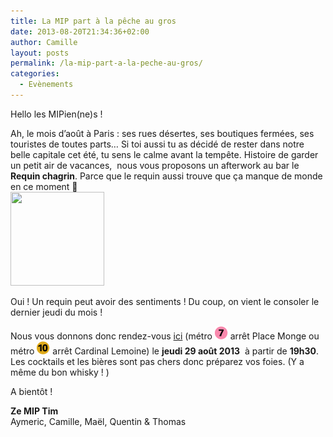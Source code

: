 ```yaml
---
title: La MIP part à la pêche au gros
date: 2013-08-20T21:34:36+02:00
author: Camille
layout: posts
permalink: /la-mip-part-a-la-peche-au-gros/
categories:
  - Evènements
---
```

Hello les MIPien(ne)s !

Ah, le mois d&#8217;août à Paris : ses rues désertes, ses boutiques fermées, ses touristes de toutes parts&#8230; Si toi aussi tu as décidé de rester dans notre belle capitale cet été, tu sens le calme avant la tempête. Histoire de garder un petit air de vacances,  nous vous proposons un afterwork au bar le **Requin chagrin**. Parce que le requin aussi trouve que ça manque de monde en ce moment 🙁  
<img class=" alignleft" title="Requin Chagrin" alt="" src="https://www.stopcarotte.com/img/partenaires/mini_Le-Requin-Chagrin-1345.jpg" width="150" height="150" /> 

Oui ! Un requin peut avoir des sentiments ! Du coup, on vient le consoler le dernier jeudi du mois !

Nous vous donnons donc rendez-vous [ici](https://goo.gl/maps/5dfn0 "Requin Chagrin") (métro [<img alt="m7" src="/assets/uploads/2010/10/m7.gif" width="21" height="21" />](/assets/uploads/2010/10/m7.gif) arrêt Place Monge ou métro <img alt="m10" src="/assets/uploads/2010/10/m10.gif" width="21" height="21" /> arrêt Cardinal Lemoine) le **jeudi 29 août 2013**  à partir de **19h30**. Les cocktails et les bières sont pas chers donc préparez vos foies. (Y a même du bon whisky ! )

A bientôt !

**Ze MIP Tim**  
Aymeric, Camille, Maël, Quentin & Thomas
